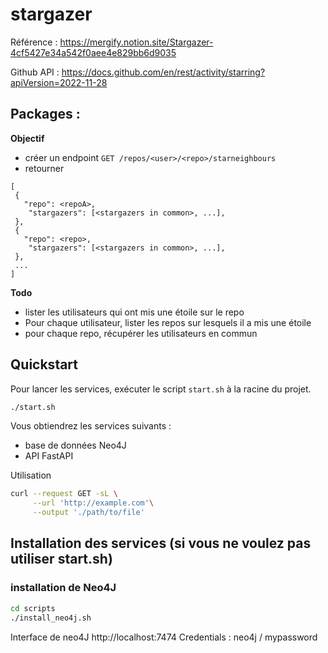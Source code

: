 # stargazer

Référence : https://mergify.notion.site/Stargazer-4cf5427e34a542f0aee4e829bb6d9035

Github API : https://docs.github.com/en/rest/activity/starring?apiVersion=2022-11-28

Packages :
- 

**Objectif**
- créer un endpoint
```GET /repos/<user>/<repo>/starneighbours```
- retourner
```
[
 {
   "repo": <repoA>,
    "stargazers": [<stargazers in common>, ...],
 },
 {
   "repo": <repo>,
    "stargazers": [<stargazers in common>, ...],
 },
 ...
]
```

**Todo**
- lister les utilisateurs qui ont mis une étoile sur le repo
- Pour chaque utilisateur, lister les repos sur lesquels il a mis une étoile
- pour chaque repo, récupérer les utilisateurs en commun

## Quickstart

Pour lancer les services, exécuter le script `start.sh` à la racine du projet.

```sh
./start.sh
```

Vous obtiendrez les services suivants :

- base de données Neo4J
- API FastAPI

Utilisation

```sh
curl --request GET -sL \
     --url 'http://example.com'\
     --output './path/to/file'
```

## Installation des services (si vous ne voulez pas utiliser start.sh)

### installation de Neo4J

```sh 
cd scripts
./install_neo4j.sh
```

Interface de neo4J http://localhost:7474
Credentials : neo4j / mypassword